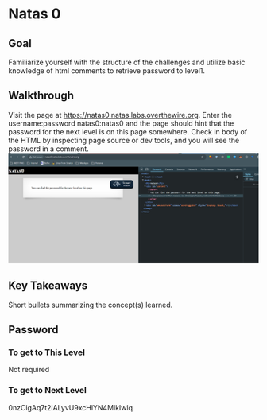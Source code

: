 # Natas 0
## Goal
Familiarize yourself with the structure of the challenges and utilize basic knowledge of html comments to retrieve password to level1. 

## Walkthrough
Visit the page at https://natas0.natas.labs.overthewire.org. Enter the username:password natas0:natas0 and the page should hint that the password for the next level is on this page somewhere. Check in body of the HTML by inspecting page source or dev tools, and you will see the password in a comment.
![natas 0 comments](../docs/images/natas0_0.png)

## Key Takeaways
Short bullets summarizing the concept(s) learned.

## Password
### To get to This Level
Not required
### To get to Next Level
<div class="blurred-text">
0nzCigAq7t2iALyvU9xcHlYN4MlkIwlq
</div>

